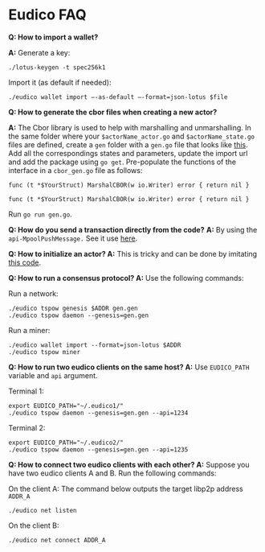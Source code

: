 # Eudico FAQ

**Q: How to import a wallet?**

**A:** Generate a key:
```
./lotus-keygen -t spec256k1
```
Import it (as default if needed):
```
./eudico wallet import –-as-default –-format=json-lotus $file
```

**Q: How to generate the cbor files when creating a new actor?**

**A:** The Cbor library is used to help with marshalling and unmarshalling.
In the same folder where your `$actorName_actor.go` and `$actorName_state.go` files are defined, create a `gen` folder with a `gen.go` file that looks like [this](https://github.com/filecoin-project/eudico/blob/eudico/chain/consensus/hierarchical/actors/sca/gen/gen.go
). Add all the correspondings states and parameters, update the import url and add the package using `go get`. 
Pre-populate the functions of the interface in a `cbor_gen.go` file as follows:
```
func (t *$YourStruct) MarshalCBOR(w io.Writer) error { return nil }

func (t *$YourStruct) MarshalCBOR(w io.Writer) error { return nil }
```
Run  `go run gen.go`. 


**Q: How do you send a transaction directly from the code?**
**A:** By using the `api-MpoolPushMessage.` See it use [here](https://github.com/filecoin-project/eudico/blob/113829e7fc115daac08ea0217170baddcb7788ba/chain/consensus/hierarchical/subnet/manager/manager.go#L375-L391).

**Q: How to initialize an actor?
A:** This is tricky and can be done by imitating [this code](https://github.com/filecoin-project/eudico/blob/113829e7fc115daac08ea0217170baddcb7788ba/chain/consensus/hierarchical/actors/subnet/genesis.go#L131).

**Q: How to run a consensus protocol?
A:** Use the following commands:

Run a network:
 ```
 ./eudico tspow genesis $ADDR gen.gen
 ./eudico tspow daemon --genesis=gen.gen
 ```
 Run a miner:
 ```
 ./eudico wallet import --format=json-lotus $ADDR
 ./eudico tspow miner
 ```
 
**Q: How to run two eudico clients on the same host?
A:** Use `EUDICO_PATH` variable and `api` argument.

Terminal 1:
```
export EUDICO_PATH="~/.eudico1/"
./eudico tspow daemon --genesis=gen.gen --api=1234
```

Terminal 2:
```
export EUDICO_PATH="~/.eudico2/"
./eudico tspow daemon --genesis=gen.gen --api=1235
```

**Q: How to connect two eudico clients with each other?
A:** Suppose you have two eudico clients A and B. Run the following commands:

On the client A:
The command below outputs the target libp2p address `ADDR_A` 
```
./eudico net listen
```

On the client B:
```
./eudico net connect ADDR_A
```
